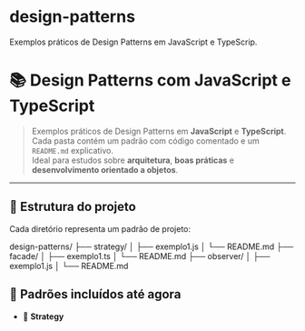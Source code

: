# design-patterns
Exemplos práticos de Design Patterns em JavaScript e TypeScrip.

# 📚 Design Patterns com JavaScript e TypeScript

> Exemplos práticos de Design Patterns em **JavaScript** e **TypeScript**.  
> Cada pasta contém um padrão com código comentado e um `README.md` explicativo.  
> Ideal para estudos sobre **arquitetura**, **boas práticas** e **desenvolvimento orientado a objetos**.

---

## 📁 Estrutura do projeto

Cada diretório representa um padrão de projeto:

design-patterns/
├── strategy/
│ ├── exemplo1.js
│ └── README.md
├── facade/
│ ├── exemplo1.ts
│ └── README.md
├── observer/
│ ├── exemplo1.js
│ └── README.md

## 📌 Padrões incluídos até agora

- 🔁 **Strategy**

